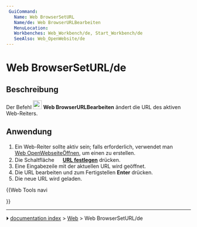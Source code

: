 ```yaml
---
 GuiCommand:
   Name: Web BrowserSetURL
   Name/de: Web BrowserURLBearbeiten
   MenuLocation: 
   Workbenches: Web_Workbench/de, Start_Workbench/de
   SeeAlso: Web_OpenWebsite/de
---
```


# Web BrowserSetURL/de

## Beschreibung

Der Befehl <img alt="" src=images/Web_BrowserSetURL.svg  style="width:24px;"> **Web BrowserURLBearbeiten** ändert die URL des aktiven Web-Reiters.

## Anwendung

1.  Ein Web-Reiter sollte aktiv sein; falls erforderlich, verwendet man <img alt="" src=images/Web_OpenWebsite.svg  style="width:16px;"> [Web OpenWebseiteÖffnen](Web_OpenWebsite/de.md), um einen zu erstellen.
2.  Die Schaltfläche **<img src="images/Web_BrowserSetURL.svg" width=16px> [URL festlegen](Web_BrowserSetURL/de.md)** drücken.
3.  Eine Eingabezeile mit der aktuellen URL wird geöffnet.
4.  Die URL bearbeiten und zum Fertigstellen **Enter** drücken.
5.  Die neue URL wird geladen.





{{Web Tools navi

}}



---
⏵ [documentation index](../README.md) > [Web](Web_Workbench.md) > Web BrowserSetURL/de
